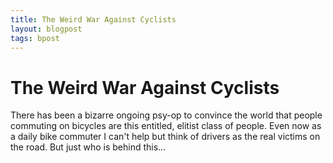 ```yaml
---
title: The Weird War Against Cyclists
layout: blogpost
tags: bpost
---
```


# The Weird War Against Cyclists

There has been a bizarre ongoing psy-op to convince the world that people commuting on bicycles are this entitled, elitist class of people. Even now as a daily bike commuter I can't help but think of drivers as the real victims on the road. But just who is behind this...
